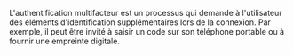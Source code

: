L'authentification multifacteur est un processus qui demande à l'utilisateur des éléments d'identification supplémentaires lors de la connexion. Par exemple, il peut être invité à saisir un code sur son téléphone portable ou à fournir une empreinte digitale.